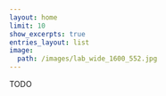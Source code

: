 ```yaml
---
layout: home
limit: 10
show_excerpts: true
entries_layout: list
image:
  path: /images/lab_wide_1600_552.jpg
---
```



TODO
